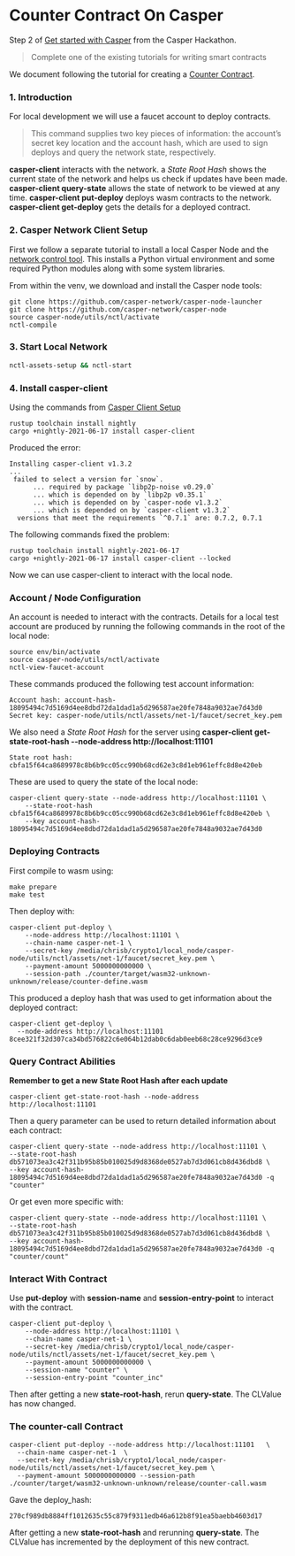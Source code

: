 # Counter Contract On Casper

Step 2 of [Get started with Casper](https://gitcoin.co/issue/casper-network/gitcoin-hackathon/29/100026611) from the Casper Hackathon.

> Complete one of the existing tutorials for writing smart contracts

We document following the tutorial for creating a [Counter Contract](https://docs.casperlabs.io/en/latest/dapp-dev-guide/tutorials/counter).

### 1. Introduction

For local development we will use a faucet account to deploy contracts.

> This command supplies two key pieces of information: the account’s secret key location and the account hash, which are used to sign deploys and query the network state, respectively.

**casper-client** interacts with the network. a *State Root Hash* shows the current state of the network and helps us check if updates have been made. **casper-client query-state** allows the state of network to be viewed at any time. **casper-client put-deploy** deploys wasm contracts to the network. **casper-client get-deploy** gets the details for a deployed contract.

### 2. Casper Network Client Setup

First we follow a separate tutorial to install a local Casper Node and the [network control tool](https://docs.casperlabs.io/en/latest/dapp-dev-guide/setup-nctl.html). This installs a Python virtual environment and some required Python modules along with some system libraries.

From within the venv, we download and install the Casper node tools:

```
git clone https://github.com/casper-network/casper-node-launcher
git clone https://github.com/casper-network/casper-node
source casper-node/utils/nctl/activate
nctl-compile
```

### 3. Start Local Network

```bash
nctl-assets-setup && nctl-start
```

### 4. Install casper-client

Using the commands from [Casper Client Setup](https://docs.casperlabs.io/en/latest/dapp-dev-guide/tutorials/counter/setup.html)

```
rustup toolchain install nightly
cargo +nightly-2021-06-17 install casper-client
```

Produced the error:

```
Installing casper-client v1.3.2
...
 failed to select a version for `snow`.
      ... required by package `libp2p-noise v0.29.0`
      ... which is depended on by `libp2p v0.35.1`
      ... which is depended on by `casper-node v1.3.2`
      ... which is depended on by `casper-client v1.3.2`
  versions that meet the requirements `^0.7.1` are: 0.7.2, 0.7.1

```

The following commands fixed the problem:

```
rustup toolchain install nightly-2021-06-17
cargo +nightly-2021-06-17 install casper-client --locked
```

Now we can use casper-client to interact with the local node.

### Account / Node Configuration

An account is needed to interact with the contracts. Details for a local test account are produced by running the following commands in the root of the local node:

```
source env/bin/activate
source casper-node/utils/nctl/activate
nctl-view-faucet-account
```
These commands produced the following test account information:
```
Account hash: account-hash-18095494c7d5169d4ee8dbd72da1dad1a5d296587ae20fe7848a9032ae7d43d0
Secret key: casper-node/utils/nctl/assets/net-1/faucet/secret_key.pem
```

We also need a *State Root Hash* for the server using **casper-client get-state-root-hash --node-address http://localhost:11101**

```
State root hash: cbfa15f64ca8689978c8b6b9cc05cc990b68cd62e3c8d1eb961effc8d8e420eb
```

These are used to query the state of the local node:

```
casper-client query-state --node-address http://localhost:11101 \
    --state-root-hash cbfa15f64ca8689978c8b6b9cc05cc990b68cd62e3c8d1eb961effc8d8e420eb \
    --key account-hash-18095494c7d5169d4ee8dbd72da1dad1a5d296587ae20fe7848a9032ae7d43d0
```

### Deploying Contracts

First compile to wasm using:

```
make prepare
make test
```
Then deploy with:
```
casper-client put-deploy \
    --node-address http://localhost:11101 \
    --chain-name casper-net-1 \
    --secret-key /media/chrisb/crypto1/local_node/casper-node/utils/nctl/assets/net-1/faucet/secret_key.pem \
    --payment-amount 5000000000000 \
    --session-path ./counter/target/wasm32-unknown-unknown/release/counter-define.wasm
```
This produced a deploy hash that was used to get information about the deployed contract:
```
casper-client get-deploy \
  --node-address http://localhost:11101 8cee321f32d307ca34bd576822c6e064b12dab0c6dab0eeb68c28ce9296d3ce9
```

### Query Contract Abilities

**Remember to get a new State Root Hash after each update**
```
casper-client get-state-root-hash --node-address http://localhost:11101
```
Then a query parameter can be used to return detailed information about each contract:
```
casper-client query-state --node-address http://localhost:11101 \
--state-root-hash db571073ea3c42f311b95b85b010025d9d8368de0527ab7d3d061cb8d436dbd8 \
--key account-hash-18095494c7d5169d4ee8dbd72da1dad1a5d296587ae20fe7848a9032ae7d43d0 -q "counter"
```
Or get even more specific with:
```
casper-client query-state --node-address http://localhost:11101 \
--state-root-hash db571073ea3c42f311b95b85b010025d9d8368de0527ab7d3d061cb8d436dbd8 \
--key account-hash-18095494c7d5169d4ee8dbd72da1dad1a5d296587ae20fe7848a9032ae7d43d0 -q "counter/count"
```

### Interact With Contract
Use **put-deploy** with **session-name** and **session-entry-point** to interact with the contract.
```
casper-client put-deploy \
    --node-address http://localhost:11101 \
    --chain-name casper-net-1 \
    --secret-key /media/chrisb/crypto1/local_node/casper-node/utils/nctl/assets/net-1/faucet/secret_key.pem \
    --payment-amount 5000000000000 \
    --session-name "counter" \
    --session-entry-point "counter_inc"
```
Then after getting a new **state-root-hash**, rerun **query-state**. The CLValue has now changed.

### The counter-call Contract

```
casper-client put-deploy --node-address http://localhost:11101   \
  --chain-name casper-net-1  \
  --secret-key /media/chrisb/crypto1/local_node/casper-node/utils/nctl/assets/net-1/faucet/secret_key.pem \
  --payment-amount 5000000000000 --session-path ./counter/target/wasm32-unknown-unknown/release/counter-call.wasm
```

Gave the deploy_hash:

```
270cf989db8884ff1012635c55c879f9311edb46a612b8f91ea5baebb4603d17
```
After getting a new **state-root-hash** and rerunning **query-state**. The CLValue has incremented by the deployment of this new contract.
